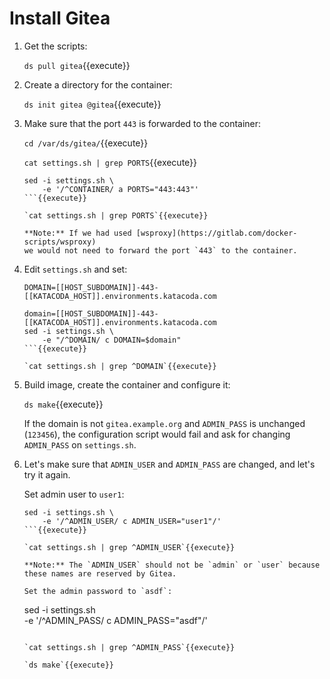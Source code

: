# Install Gitea

1. Get the scripts:

   `ds pull gitea`{{execute}}

2. Create a directory for the container:

   `ds init gitea @gitea`{{execute}}
   
3. Make sure that the port `443` is forwarded to the container:

   `cd /var/ds/gitea/`{{execute}}
   
   `cat settings.sh | grep PORTS`{{execute}}
   
   ```
   sed -i settings.sh \
       -e '/^CONTAINER/ a PORTS="443:443"'
   ```{{execute}}
   
   `cat settings.sh | grep PORTS`{{execute}}
   
   **Note:** If we had used [wsproxy](https://gitlab.com/docker-scripts/wsproxy)
   we would not need to forward the port `443` to the container.

4. Edit `settings.sh` and set:

   `DOMAIN=[[HOST_SUBDOMAIN]]-443-[[KATACODA_HOST]].environments.katacoda.com`
   
   ```
   domain=[[HOST_SUBDOMAIN]]-443-[[KATACODA_HOST]].environments.katacoda.com
   sed -i settings.sh \
       -e "/^DOMAIN/ c DOMAIN=$domain"
   ```{{execute}}

   `cat settings.sh | grep ^DOMAIN`{{execute}}

5. Build image, create the container and configure it:

   `ds make`{{execute}}

   If the domain is not `gitea.example.org` and `ADMIN_PASS` is unchanged
   (`123456`), the configuration script would fail and ask for changing
   `ADMIN_PASS` on `settings.sh`.

6. Let's make sure that `ADMIN_USER` and `ADMIN_PASS` are changed, and let's try
   it again.

   Set admin user to `user1`:

   ```
   sed -i settings.sh \
       -e '/^ADMIN_USER/ c ADMIN_USER="user1"/'
   ```{{execute}}
   
   `cat settings.sh | grep ^ADMIN_USER`{{execute}}
   
   **Note:** The `ADMIN_USER` should not be `admin` or `user` because
   these names are reserved by Gitea.
   
   Set the admin password to `asdf`:
   
   ```
   sed -i settings.sh \
       -e '/^ADMIN_PASS/ c ADMIN_PASS="asdf"/'
   ```{{execute}}
   
   `cat settings.sh | grep ^ADMIN_PASS`{{execute}}
   
   `ds make`{{execute}}
